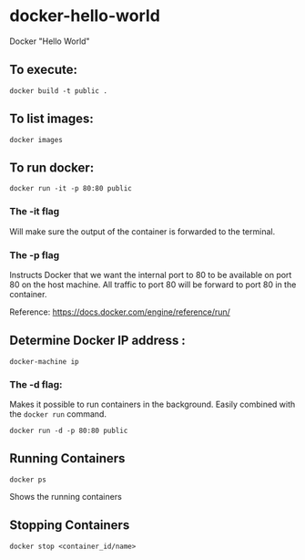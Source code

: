 # docker-hello-world
Docker "Hello World"

## To execute: 
```
docker build -t public .
```

## To list images: 
```
docker images
```

## To run docker: 
```
docker run -it -p 80:80 public
```

### The -it flag
Will make sure the output of the container is forwarded to the terminal.

### The -p flag 
Instructs Docker that we want the internal port to 80 to be available on port 80 on the host machine. All traffic to port 80 will be forward to port 80 in the container.

Reference: https://docs.docker.com/engine/reference/run/

## Determine Docker IP address : 
```
docker-machine ip
```

### The -d flag:
Makes it possible to run containers in the background. Easily combined with the `docker run` command.
```
docker run -d -p 80:80 public
```

## Running Containers
```
docker ps
```
Shows the running containers

## Stopping Containers
```
docker stop <container_id/name>
```
